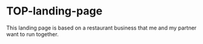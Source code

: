 # TOP-landing-page
This landing page is based on a restaurant business that me and my partner want to run together. 
